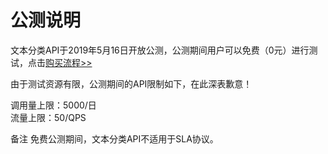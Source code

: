 # 公测说明

文本分类API于2019年5月16日开放公测，公测期间用户可以免费（0元）进行测试，点击[购买流程>>](../Pricing/Purchase-Process.md)

由于测试资源有限，公测期间的API限制如下，在此深表歉意！

调用量上限：5000/日  
流量上限：50/QPS

备注
免费公测期间，文本分类API不适用于SLA协议。
